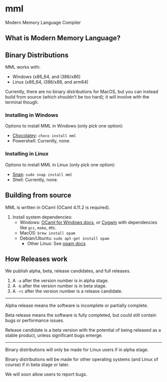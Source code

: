 # mml
Modern Memory Language Compiler

## What is Modern Memory Language?

## Binary Distributions

MML works with:
* Windows (x86_64, and i386/x86)
* Linux (x86_64, i386/x86, and arm64)

Currently, there are no binary distributions for MacOS, but you can instead build from source (which shouldn't be too hard); it will involve with the terminal though.

### Installing in Windows

Options to install MML in Windows (only pick one option):
* [Chocolatey](https://chocolatey.org/): `choco install mml`
* Powershell: Currently, none.

### Installing in Linux

Options to install MML in Linux (only pick one option):
* [Snap](https://snapcraft.io/): `sudo snap install mml`
* Shell: Currently, none.

## Building from source
MML is written in OCaml (OCaml 4.11.2 is required).

1. Install system dependencies:
   * Windows: [OCaml for Windows docs](https://fdopen.github.io/opam-repository-mingw/installation/), or [Cygwin](https://cygwin.com/) with dependencies like `gcc`, `make`, etc.
   * MacOS: `brew install opam`
   * Debian/Ubuntu: `sudo apt-get install opam`
     * Other Linux: See [opam docs](https://opam.ocaml.org/doc/Install.html)

## How Releases work

We publish alpha, beta, release candidates, and full releases.

1. A `-a` after the version number is in alpha stage.
1. A `-b` after the version number is in beta stage.
1. A `-rc` after the version number is a release candidate.

--------------------

Alpha release means the software is incomplete or partially complete.

Beta release means the software is fully completed, but could still contain bugs or performance issues.

Release candidate is a beta version with the potential of being released as a stable product, unless significant
bugs emerge.

--------------------

Binary distributions will only be made for Linux users if in alpha stage.

Binary distributions will be made for other operating systems (and Linux of course) if in beta stage or later.

We will soon allow users to report bugs.
